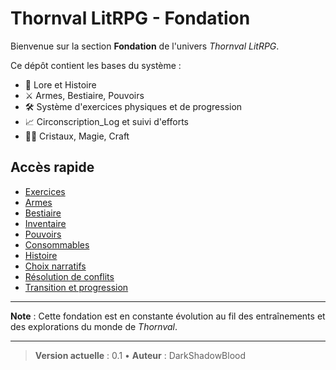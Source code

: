 # Thornval LitRPG - Fondation

Bienvenue sur la section **Fondation** de l'univers *Thornval LitRPG*.

Ce dépôt contient les bases du système :

- 📜 Lore et Histoire
- ⚔️ Armes, Bestiaire, Pouvoirs
- 🛠️ Système d'exercices physiques et de progression
- 📈 Circonscription_Log et suivi d'efforts
- 🧙‍♂️ Cristaux, Magie, Craft

## Accès rapide

- [Exercices](./fondation/Exercices.md)
- [Armes](./fondation/armes.md)
- [Bestiaire](./fondation/bestiaire.md)
- [Inventaire](./fondation/inventaire.md)
- [Pouvoirs](./fondation/pouvoirs.md)
- [Consommables](./fondation/consommables.md)
- [Histoire](./fondation/histoire.md)
- [Choix narratifs](./fondation/choix.md)
- [Résolution de conflits](./fondation/résolution.md)
- [Transition et progression](./fondation/transition.md)

---

**Note** : Cette fondation est en constante évolution au fil des entraînements et des explorations du monde de *Thornval*.

---

> **Version actuelle** : 0.1 • **Auteur** : DarkShadowBlood
